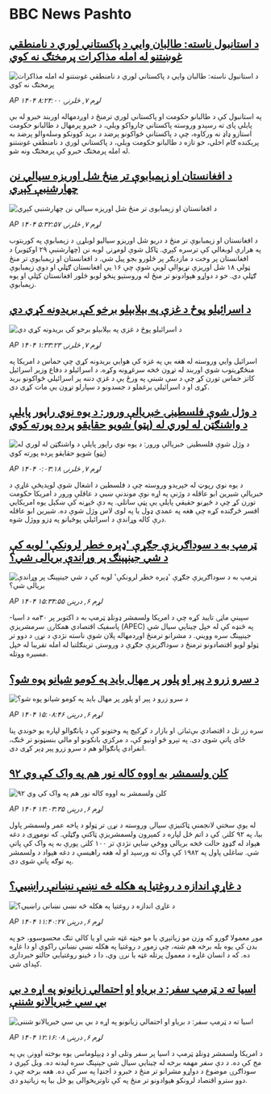 # BBC News Pashto## [د استانبول ناسته: طالبان وايي د پاکستاني لوري د نامنطقي غوښتنو له امله مذاکرات پرمختګ نه کوي](https://www.bbc.com/pashto/articles/cgr45845kyeo?at_medium=RSS&at_campaign=rss?at_campaign=githubrss)![د استانبول ناسته: طالبان وايي د پاکستاني لوري د نامنطقي غوښتنو له امله مذاکرات پرمختګ نه کوي](https://ichef.bbci.co.uk/ace/ws/240/cpsprodpb/1fa2/live/b168ca00-b40b-11f0-9609-7d49184f8e16.jpg)_AP ۱۴۰۴ لړم ۷, څلرنۍ ۸:۲۴:۰۰_په استانبول کې د طالبانو حکومت او پاکستاني لوري ترمنځ د اوږدمهاله اوربند خبرو له بې پایلې پای ته رسېدو وروسته پاکستاني چارواکو ویلي، د خبرو پرمهال د طالبانو حکومت استازو ډاډ نه ورکاوه، چې د پاکستاني ځواکونو پرضد د برید کوونکو وسله‌والو پرضد به پرېکنده ګام اخلي، خو تازه د طالبانو حکومت ویلي، د پاکستاني لوري د نامنطقي غوښتنو له امله پرمختګ خبرو کې پرمختګ ونه شو.## [د افغانستان او زېمبابوې تر منځ شل اوريزه سيالي نن چهارشنبې کېږي](https://www.bbc.com/pashto/articles/czxnp3ep76xo?at_medium=RSS&at_campaign=rss?at_campaign=githubrss)![د افغانستان او زېمبابوې تر منځ شل اوريزه سيالي نن چهارشنبې کېږي](https://ichef.bbci.co.uk/ace/ws/240/cpsprodpb/0839/live/99440890-b488-11f0-acd9-0d3d768325ae.jpg)_AP ۱۴۰۴ لړم ۷, څلرنۍ ۵:۳۲:۵۷_د افغانستان او زېمبابوې تر منځ د دريو شل اوریزو سياليو لوبلړۍ د زېمبابوې په کوربتوب په هرارې لوبغالي کې ترسره کېږي. ټاکل شوې لومړنۍ لوبه نن (چهارشنبې ۲۹ اوکټوبر) د افغانستان پر وخت د مازدیګر پر څلورو بجو پيل شي. د افغانستان او زېمبابوې تر منځ ټولې ۱۸ شل اوريزې نړيوالې لوبې شوې چې ۱۶ یې افغانستان ګټلې او دوې زېمبابوې ګټلې دي. خو د دواړو هېوادونو تر منځ له وروستيو پنځو لوبو څلور افغانستان کټلې او يوه زېمبابوې.## [د اسرائیلو پوځ د غزې په بېلابېلو برخو کې بریدونه کړي دي](https://www.bbc.com/pashto/articles/cd04d4yelpno?at_medium=RSS&at_campaign=rss?at_campaign=githubrss)![د اسرائیلو پوځ د غزې په بېلابېلو برخو کې بریدونه کړي دي](https://ichef.bbci.co.uk/ace/ws/240/cpsprodpb/8fd4/live/0ddc7bf0-b467-11f0-b2a1-6f537f66f9aa.jpg)_AP ۱۴۰۴ لړم ۷, څلرنۍ ۱:۳۳:۲۳_اسرائیل وايي وروسته له هغه یې په غزه کې هوايي بریدونه کړي چې حماس د امریکا په منځګړیتوب شوي اوربند له تړون څخه سرغړونه وکړه. د اسرائیلو د دفاع وزير اسرائیل کاتز حماس تورن کړ چې د سې شبنې په ورځ یې د غزې دننه پر اسرائیلي ځواکونو بريد کړی او د اسرائیلي يرغملو د جسدونو د سپارلو تړون یې مات کړی دی.## [د وژل شوې فلسطینۍ خبریالې ورور: د یوه نوي راپور پایلې د واشنګټن له لوري له (پټو) شویو حقایقو پرده پورته کوي](https://www.bbc.com/pashto/articles/c629nzpzgvgo?at_medium=RSS&at_campaign=rss?at_campaign=githubrss)![د وژل شوې فلسطینۍ خبریالې ورور: د یوه نوي راپور پایلې د واشنګټن له لوري له (پټو) شویو حقایقو پرده پورته کوي](https://ichef.bbci.co.uk/ace/ws/240/cpsprodpb/51e1/live/387f0be0-b393-11f0-b2a1-6f537f66f9aa.png)_AP ۱۴۰۴ لړم ۷, څلرنۍ ۰:۰۳:۱۸_د یوه نوي رپوټ له خپرېدو وروسته چې د فلسطین د اشغال شوې لوېدیځې غاړې د خبریالې شیرین ابو عاقله د وژنې په اړه نوې موندنې ښيي د عاقلې ورور د امریکا حکومت تورن کړ چې د څېړنو حقیقي پایلې یې پټې ساتلي. په دې څېړنه کې ښکېل یوه امریکايي افسر څرګنده کړه چې هغه په عمدي ډول یا په لوی لاس وژل شوې ده.  شیرین ابو عاقله درې کاله وړاندې د اسرائیلي پوځيانو په ډزو ووژل شوه.## [ټرمپ به د سوداګریزې جګړې 'ډېره خطر لرونکې' لوبه کې د شي جینپېنګ پر وړاندې بریالی شي؟](https://www.bbc.com/pashto/articles/cx27xgvj6vpo?at_medium=RSS&at_campaign=rss?at_campaign=githubrss)![ټرمپ به د سوداګریزې جګړې 'ډېره خطر لرونکې' لوبه کې د شي جینپېنګ پر وړاندې بریالی شي؟](https://ichef.bbci.co.uk/ace/ws/240/cpsprodpb/95fe/live/32dc2940-b409-11f0-ba75-093eca1ac29b.jpg)_AP ۱۴۰۴ لړم ۶, درېنۍ ۱۵:۳۴:۵۵_سپینې ماڼۍ تایید کړه چې د امریکا ولسمشر ډونلډ ټرمپ به د اکتوبر پر ۳۰مه د اسیا-پاسفیک اقتصادي همکارۍ سرمشریزې (APEC) په څنډه کې له خپل چینایي سیال شي جینپېنګ سره وویني.
د مشرانو ترمنځ اوږدمهاله پلان شوې ناسته نژدې د نړۍ د دوو تر ټولو لویو اقتصادونو ترمنځ د سوداګریزې جګړې د وروستۍ ترینګلتیا له امله تقریبا له خپل مسیره ووتله.## [ د سرو زرو د پېر او پلور پر مهال باید په کومو شیانو پوه شو؟](https://www.bbc.com/pashto/articles/cgkzrxlevrjo?at_medium=RSS&at_campaign=rss?at_campaign=githubrss)![ د سرو زرو د پېر او پلور پر مهال باید په کومو شیانو پوه شو؟](https://ichef.bbci.co.uk/ace/ws/240/cpsprodpb/9f57/live/57e7e4e0-b3f5-11f0-b2a1-6f537f66f9aa.jpg)_AP ۱۴۰۴ لړم ۶, درېنۍ ۱۵:۰۸:۴۶_سره زر تل د اقتصادي بې‌ثباتۍ او بازار د کړکېچ په وختونو کې د پانګوالو لپاره یو خوندي پنا ځای پاتې شوی دی.
په تېرو څو اونیو کې، د مرکزي بانکونو او مالي بنسټونو تر څنګ، انفرادي پانګوالو هم د سرو زرو پېر ډېر کړی دی.## [۹۲ کلن ولسمشر به اووه کاله نور هم په واک کې وي](https://www.bbc.com/pashto/articles/cz91kd70qqno?at_medium=RSS&at_campaign=rss?at_campaign=githubrss)![۹۲ کلن ولسمشر به اووه کاله نور هم په واک کې وي](https://ichef.bbci.co.uk/ace/ws/240/cpsprodpb/c8a5/live/bd4d93f0-b357-11f0-821e-cdcb0a8cfa8e.jpg)_AP ۱۴۰۴ لړم ۶, درېنۍ ۱۳:۰۳:۳۵_له يوې سختې لانجمنې ټاکنيزې سيالۍ وروسته د نړۍ تر ټولو د پاخه عمر ولسمشر پاول بيا، په ۹۲ کلنۍ کې د اتم ځل لپاره د کمېرون ولسمشريزې ټاکنې وګټلې. که نوموړی د دغه هېواد له ګډوډ حالت څخه بريالی ووځي ښايي نژدې تر ۱۰۰ کلنۍ پورې به په واک کې پاتې شي. ښاغلی پاول په ۱۹۸۲ کې واک ته ورسېد او له هغه راهيسې د دغه هېواد د ولسمشر په توګه پاتې شوی دی.## [د غاړې اندازه د روغتیا په هکله څه نښې نښانې راښيي؟](https://www.bbc.com/pashto/articles/cvgveq2d75xo?at_medium=RSS&at_campaign=rss?at_campaign=githubrss)![د غاړې اندازه د روغتیا په هکله څه نښې نښانې راښيي؟](https://ichef.bbci.co.uk/ace/ws/240/cpsprodpb/6c5e/live/412fdf50-ab5d-11f0-b0f1-8b73bbc9408d.jpg)_AP ۱۴۰۴ لړم ۶, درېنۍ ۱۱:۴۰:۲۷_موږ معمولا ګورو که وزن مو زیاتېږي یا مو خېټه غټه شي او یا کالي تنګ محسوسوو، خو په بدن کې یوه بله برخه هم شته، چې زموږ د روغتیا په هکله نښې نښانې راکوي او دا غاړه ده.
که د انسان غاړه د معمول پرتله غټه یا نرۍ وي، دا د ځینو روغتیایي حالتو خبرداری کېدای شي.## [اسيا ته د ټرمپ سفر: د بریاو او احتمالي زیانونو په اړه د بي بي سي خبریالانو شننې](https://www.bbc.com/pashto/articles/c1e30j48dlgo?at_medium=RSS&at_campaign=rss?at_campaign=githubrss)![اسيا ته د ټرمپ سفر: د بریاو او احتمالي زیانونو په اړه د بي بي سي خبریالانو شننې](https://ichef.bbci.co.uk/ace/ws/240/cpsprodpb/221a/live/aaf6f740-b213-11f0-aa13-0b0479f6f42a.jpg)_AP ۱۴۰۴ لړم ۶, درېنۍ ۱۲:۱۶:۰۸_د امریکا ولسمشر ډونلډ ټرمپ د اسيا پر سفر وتلی او د ډېپلوماسۍ يوه بوخته اوونۍ يې په مخ کې ده. د دې سفر مهمه برخه له چينايي سيال شي جېنپنګ سره ليدنه ده. ويل کېږي د سوداګرۍ موضوع د دواړو مشرانو تر منځ د خبرو د اجنډا په سر کې ده. هغه برخه چې د دوو سترو اقتصاد لرونکو هېوادونو تر منځ په کې تاوتریخوالی يو ځل بيا په زياتېدو دی.